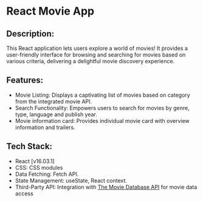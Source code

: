# React Movie App
## Description:
This React application lets users explore a world of movies! It provides a user-friendly interface for browsing and searching for movies based on various criteria, delivering a delightful movie discovery experience.

## Features:
- Movie Listing: Displays a captivating list of movies based on category from the integrated movie API.
- Search Functionality: Empowers users to search for movies by genre, type, language and publish year.
- Movie information card: Provides individual movie card with overview information and trailers.

## Tech Stack:
- React [v16.03.1]
- CSS: CSS modules
- Data Fetching: Fetch API.
- State Management: useState, React context.
- Third-Party API: Integration with [The Movie Database API](https://developer.themoviedb.org/docs/getting-started) for movie data access
